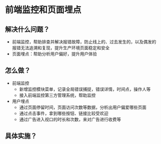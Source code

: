 # 前端监控和页面埋点

## 解决什么问题？

- 前端监控，帮助排查并解决报错故障，防止线上的、过去发生的，以及偶发的报错无法追溯和复现，提升生产环境页面稳定和安全
- 页面埋点：帮助分析用户偏好，提升用户体验

## 怎么做？

- 前端监控
  - 新增监控模块菜单，记录全局错误捕捉，错误详情，时间点，操作人等
  - 接入前端监控第三方管理系统，帮助监控
- 用户埋点
  - 通过页面停留时间，页面访问次数等数据，分析出用户偏爱哪些页面
  - 通过点击事件，拿到哪些按钮、链接比较受欢迎
  - 通过广告进入视口的时长和次数，来对广告进行收费等

## 具体实施？
